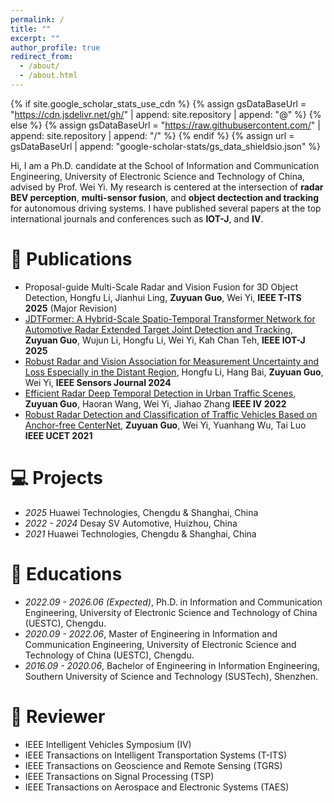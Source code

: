 ```yaml
---
permalink: /
title: ""
excerpt: ""
author_profile: true
redirect_from: 
  - /about/
  - /about.html
---
```


{% if site.google_scholar_stats_use_cdn %}
{% assign gsDataBaseUrl = "https://cdn.jsdelivr.net/gh/" | append: site.repository | append: "@" %}
{% else %}
{% assign gsDataBaseUrl = "https://raw.githubusercontent.com/" | append: site.repository | append: "/" %}
{% endif %}
{% assign url = gsDataBaseUrl | append: "google-scholar-stats/gs_data_shieldsio.json" %}

<span class='anchor' id='about-me'></span>

Hi, I am a Ph.D. candidate at the School of Information and Communication Engineering, University of Electronic Science and Technology of China, advised by Prof. Wei Yi. My research is centered at the intersection of **radar BEV perception**, **multi-sensor fusion**, and **object dectection and tracking** for autonomous driving systems. I have published several papers at the top international journals and conferences such as **IOT-J**, and **IV**.

# 📝 Publications 
- Proposal-guide Multi-Scale Radar and Vision Fusion for 3D Object Detection, Hongfu Li, Jianhui Ling, **Zuyuan Guo**, Wei Yi, **IEEE T-ITS 2025** (Major Revision)
- [JDTFormer: A Hybrid-Scale Spatio-Temporal Transformer Network for Automotive Radar Extended Target Joint Detection and Tracking](https://ieeexplore.ieee.org/document/10967504), **Zuyuan Guo**, Wujun Li, Hongfu Li, Wei Yi, Kah Chan Teh, **IEEE IOT-J 2025**
- [Robust Radar and Vision Association for Measurement Uncertainty and Loss Especially in the Distant Region](https://ieeexplore.ieee.org/abstract/document/10816336), Hongfu Li, Hang Bai, **Zuyuan Guo**, Wei Yi, **IEEE Sensors Journal 2024**
- [Efficient Radar Deep Temporal Detection in Urban Traffic Scenes](https://ieeexplore.ieee.org/document/9827053/), **Zuyuan Guo**, Haoran Wang, Wei Yi, Jiahao Zhang **IEEE IV 2022**
- [Robust Radar Detection and Classification of Traffic Vehicles Based on Anchor-free CenterNet](https://ieeexplore.ieee.org/abstract/document/9674952), **Zuyuan Guo**, Wei Yi, Yuanhang Wu, Tai Luo **IEEE UCET 2021**

# 💻 Projects
- *2025* Huawei Technologies, Chengdu & Shanghai, China
- *2022 - 2024* Desay SV Automotive, Huizhou, China
- *2021* Huawei Technologies, Chengdu & Shanghai, China


# 📖 Educations
- *2022.09 - 2026.06 (Expected)*, Ph.D. in Information and Communication Engineering, University of Electronic Science and Technology of China (UESTC), Chengdu.
- *2020.09 - 2022.06*, Master of Engineering in Information and Communication Engineering, University of Electronic Science and Technology of China (UESTC), Chengdu.
- *2016.09 - 2020.06*, Bachelor of Engineering in Information Engineering, Southern University of Science and Technology (SUSTech), Shenzhen.

# 💬 Reviewer
- IEEE Intelligent Vehicles Symposium (IV)
- IEEE Transactions on Intelligent Transportation Systems (T-ITS)
- IEEE Transactions on Geoscience and Remote Sensing (TGRS)
- IEEE Transactions on Signal Processing (TSP)
- IEEE Transactions on Aerospace and Electronic Systems (TAES)
